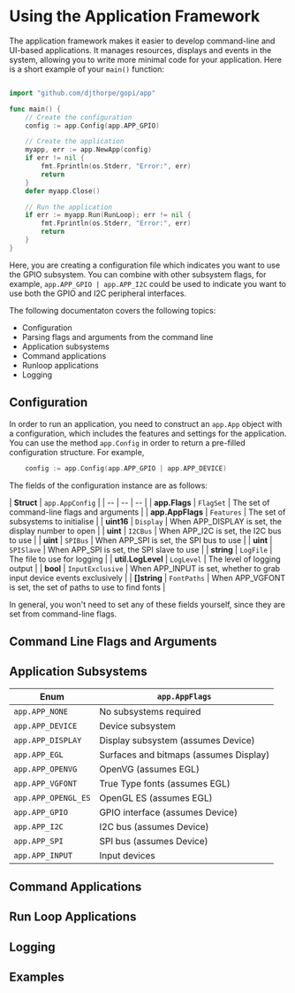
# Using the Application Framework

The application framework makes it easier to develop command-line and UI-based
applications. It manages resources, displays and events in the system, allowing
you to write more minimal code for your application. Here is a short example
of your `main()` function:

```go

import "github.com/djthorpe/gopi/app"

func main() {
	// Create the configuration
	config := app.Config(app.APP_GPIO)

	// Create the application
	myapp, err := app.NewApp(config)
	if err != nil {
		fmt.Fprintln(os.Stderr, "Error:", err)
		return
	}
	defer myapp.Close()

	// Run the application
	if err := myapp.Run(RunLoop); err != nil {
		fmt.Fprintln(os.Stderr, "Error:", err)
		return
	}
}

```

Here, you are creating a configuration file which indicates you want to use
the GPIO subsystem. You can combine with other subsystem flags, for example,
`app.APP_GPIO | app.APP_I2C` could be used to indicate you want to use
both the GPIO and I2C peripheral interfaces.

The following documentaton covers the following topics:

  * Configuration
  * Parsing flags and arguments from the command line
  * Application subsystems
  * Command applications
  * Runloop applications
  * Logging

## Configuration

In order to run an application, you need to construct an `app.App` object
with a configuration, which includes the features and settings for the
application. You can use the method `app.Config` in order to return a
pre-filled configuration structure. For example,

```go
	config := app.Config(app.APP_GPIO | app.APP_DEVICE)
```

The fields of the configuration instance are as follows:

| **Struct** | `app.AppConfig` |
| -- | -- | -- |
| **app.Flags** | `FlagSet` | The set of command-line flags and arguments  |
| **app.AppFlags** | `Features` | The set of subsystems to initialise |
| **uint16** | `Display` | When APP_DISPLAY is set, the display number to open |
| **uint** | `I2CBus` | When APP_I2C is set, the I2C bus to use |
| **uint** | `SPIBus` | When APP_SPI is set, the SPI bus to use |
| **uint** | `SPISlave` | When APP_SPI is set, the SPI slave to use |
| **string** | `LogFile` | The file to use for logging  |
| **util.LogLevel** | `LogLevel` | The level of logging output |
| **bool** | `InputExclusive` | When APP_INPUT is set, whether to grab input device events exclusively |
| **[]string** | `FontPaths` | When APP_VGFONT is set, the set of paths to use to find fonts |

In general, you won't need to set any of these fields yourself, since they are
set from command-line flags.

## Command Line Flags and Arguments

## Application Subsystems

| **Enum** | `app.AppFlags` |
| -- | -- |
| `app.APP_NONE` | No subsystems required |
| `app.APP_DEVICE` | Device subsystem |
| `app.APP_DISPLAY` | Display subsystem (assumes Device) |
| `app.APP_EGL` | Surfaces and bitmaps (assumes Display) |
| `app.APP_OPENVG` | OpenVG (assumes EGL) |
| `app.APP_VGFONT` | True Type fonts (assumes EGL) |
| `app.APP_OPENGL_ES` | OpenGL ES (assumes EGL) |
| `app.APP_GPIO` | GPIO interface (assumes Device) |
| `app.APP_I2C` | I2C bus (assumes Device) |
| `app.APP_SPI` | SPI bus (assumes Device) |
| `app.APP_INPUT` | Input devices |

## Command Applications

## Run Loop Applications

## Logging

## Examples



